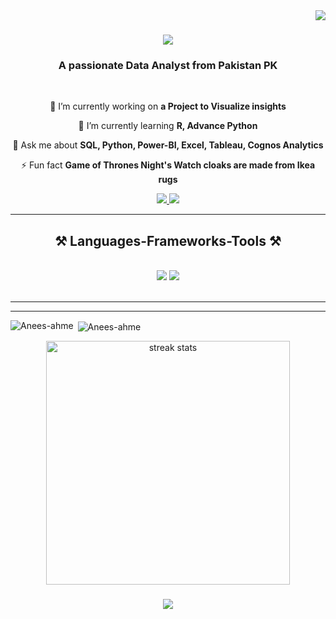 <img align="right" src="https://visitor-badge.laobi.icu/badge?page_id=Anees-ahme.Anees-ahme" />

<h1 align="center">
    <img src="https://readme-typing-svg.herokuapp.com/?font=Righteous&size=35&center=true&vCenter=true&width=500&height=70&duration=4000&lines=Hi+There!+👋;+I'm+Anees+Ahmed!;" />
</h1>

<h3 align="center">A passionate Data Analyst from Pakistan PK</h3>

<br/>

<div align="center">
 
 🔭 I’m currently working on **a Project to Visualize insights**
 
 🌱 I’m currently learning **R, Advance Python**

 💬 Ask me about **SQL, Python, Power-BI, Excel, Tableau, Cognos Analytics**

 ⚡ Fun fact **Game of Thrones Night's Watch cloaks are made from Ikea rugs**
 
 </div>
 
<div align="center"> 
  <a href="mailto:anbutt46@gmail.com">
    <img src="https://img.shields.io/badge/Gmail-333333?style=for-the-badge&logo=gmail&logoColor=red" />
  </a>
  <a href="https://www.linkedin.com/in/anees-ahmed-a714a4278/" target="_blank">
    <img src="https://img.shields.io/badge/LinkedIn-0077B5?style=for-the-badge&logo=linkedin&logoColor=white" target="_blank" />
  </a>
</div>

 <hr/>
<h2 align="center">⚒️ Languages-Frameworks-Tools ⚒️</h2>
<br/>
<div align="center">
    <img src="https://skillicons.dev/icons?i=bootstrap,html,css,vscode,github,figma,tailwind,git,r,python,sql" />
    <img src="https://skillicons.dev/icons?i=nodejs,javascript,firebase,mongodb,c,java,mysql" /><br>
</div>

<br/>
<hr/>
<hr/>
<p><img align="left" src="https://github-readme-stats.vercel.app/api/top-langs?username=Anees- 
ahme&theme=highcontrast&show_icons=true&locale=en&layout=compact" alt="Anees-ahme" /></p>

<p>&nbsp;<img align="center" src="https://github-readme-stats.vercel.app/api?username=Anees- 
ahme&theme=highcontrast&show_icons=true&locale=en" alt="Anees-ahme" /></p>

<div align=center>
  <img width=390 src="https://streak-stats.demolab.com/?user=Anees-        
ahme&count_private=true&theme=highcontrast&border_radius=10" alt="streak stats"/>
</div>




<h3 align="center">
    <img src="https://readme-typing-svg.herokuapp.com/?font=Righteous&size=25&center=true&vCenter=true&width=500&height=70&duration=4000&lines=Thanks+for+visiting!+✌️;+Shoot+me+a+message+on+Linkedin!;I'm+always+down+to+collab+:)">
</h3>

<br/>

